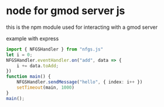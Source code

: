 # node for gmod server js
this is the npm module used for interacting with a gmod server

example with express
```ts
import { NFGSHandler } from "nfgs.js"
let i = 0;
NFGSHandler.eventHandler.on("add", data => {
    i += data.toAdd;
})
function main() {
    NFGSHandler.sendMessage("hello", { index: i++ })
    setTimeout(main, 1000)
}
main();

```